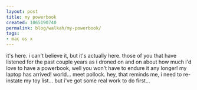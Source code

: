 ```yaml
---
layout: post
title: my powerbook
created: 1065190740
permalink: blog/walkah/my-powerbook/
tags:
- mac os x
---
```

it's here. i can't believe it, but it's actually here. those of you that have listened for the past couple years as i droned on and on about how much i'd love to have a powerbook, well you won't have to endure it any longer!  my laptop has arrived!
world... meet pollock.
hey, that reminds me, i need to re-instate my toy list... but i've got some real work to do first...
